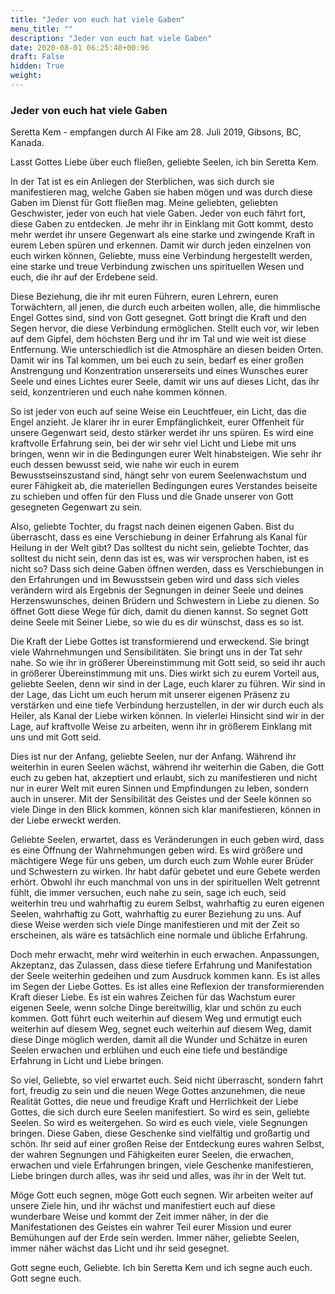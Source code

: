 ```yaml
---
title: "Jeder von euch hat viele Gaben"
menu_title: ""
description: "Jeder von euch hat viele Gaben"
date: 2020-08-01 06:25:48+00:96
draft: False
hidden: True
weight:
---
```

### Jeder von euch hat viele Gaben

Seretta Kem - empfangen durch Al Fike am 28. Juli 2019, Gibsons, BC, Kanada.

Lasst Gottes Liebe über euch fließen, geliebte Seelen, ich bin Seretta Kem.

In der Tat ist es ein Anliegen der Sterblichen, was sich durch sie manifestieren mag, welche Gaben sie haben mögen und was durch diese Gaben im Dienst für Gott fließen mag. Meine geliebten, geliebten Geschwister, jeder von euch hat viele Gaben. Jeder von euch fährt fort, diese Gaben zu entdecken. Je mehr ihr in Einklang mit Gott kommt, desto mehr werdet ihr unsere Gegenwart als eine starke und zwingende Kraft in eurem Leben spüren und erkennen. Damit wir durch jeden einzelnen von euch wirken können, Geliebte, muss eine Verbindung hergestellt werden, eine starke und treue Verbindung zwischen uns spirituellen Wesen und euch, die ihr auf der Erdebene seid.

Diese Beziehung, die ihr mit euren Führern, euren Lehrern, euren Torwächtern, all jenen, die durch euch arbeiten wollen, alle, die himmlische Engel Gottes sind, sind von Gott gesegnet. Gott bringt die Kraft und den Segen hervor, die diese Verbindung ermöglichen. Stellt euch vor, wir leben auf dem Gipfel, dem höchsten Berg und ihr im Tal und wie weit ist diese Entfernung. Wie unterschiedlich ist die Atmosphäre an diesen beiden Orten. Damit wir ins Tal kommen, um bei euch zu sein, bedarf es einer großen Anstrengung und Konzentration unsererseits und eines Wunsches eurer Seele und eines Lichtes eurer Seele, damit wir uns auf dieses Licht, das ihr seid, konzentrieren und euch nahe kommen können.

So ist jeder von euch auf seine Weise ein Leuchtfeuer, ein Licht, das die Engel anzieht. Je klarer ihr in eurer Empfänglichkeit, eurer Offenheit für unsere Gegenwart seid, desto stärker werdet ihr uns spüren. Es wird eine kraftvolle Erfahrung sein, bei der wir sehr viel Licht und Liebe mit uns bringen, wenn wir in die Bedingungen eurer Welt hinabsteigen. Wie sehr ihr euch dessen bewusst seid, wie nahe wir euch in eurem Bewusstseinszustand sind, hängt sehr von eurem Seelenwachstum und eurer Fähigkeit ab, die materiellen Bedingungen eures Verstandes beiseite zu schieben und offen für den Fluss und die Gnade unserer von Gott gesegneten Gegenwart zu sein.

Also, geliebte Tochter, du fragst nach deinen eigenen Gaben. Bist du überrascht, dass es eine Verschiebung in deiner Erfahrung als Kanal für Heilung in der Welt gibt? Das solltest du nicht sein, geliebte Tochter, das solltest du nicht sein, denn das ist es, was wir versprochen haben, ist es nicht so? Dass sich deine Gaben öffnen werden, dass es Verschiebungen in den Erfahrungen und im Bewusstsein geben wird und dass sich vieles verändern wird als Ergebnis der Segnungen in deiner Seele und deines Herzenswunsches, deinen Brüdern und Schwestern in Liebe zu dienen. So öffnet Gott diese Wege für dich, damit du dienen kannst. So segnet Gott deine Seele mit Seiner Liebe, so wie du es dir wünschst, dass es so ist.

Die Kraft der Liebe Gottes ist transformierend und erweckend. Sie bringt viele Wahrnehmungen und Sensibilitäten. Sie bringt uns in der Tat sehr nahe. So wie ihr in größerer Übereinstimmung mit Gott seid, so seid ihr auch in größerer Übereinstimmung mit uns. Dies wirkt sich zu eurem Vorteil aus, geliebte Seelen, denn wir sind in der Lage, euch klarer zu führen. Wir sind in der Lage, das Licht um euch herum mit unserer eigenen Präsenz zu verstärken und eine tiefe Verbindung herzustellen, in der wir durch euch als Heiler, als Kanal der Liebe wirken können. In vielerlei Hinsicht sind wir in der Lage, auf kraftvolle Weise zu arbeiten, wenn ihr in größerem Einklang mit uns und mit Gott seid.

Dies ist nur der Anfang, geliebte Seelen, nur der Anfang. Während ihr weiterhin in euren Seelen wächst, während ihr weiterhin die Gaben, die Gott euch zu geben hat, akzeptiert und erlaubt, sich zu manifestieren und nicht nur in eurer Welt mit euren Sinnen und Empfindungen zu leben, sondern auch in unserer. Mit der Sensibilität des Geistes und der Seele können so viele Dinge in den Blick kommen, können sich klar manifestieren, können in der Liebe erweckt werden.

Geliebte Seelen, erwartet, dass es Veränderungen in euch geben wird, dass es eine Öffnung der Wahrnehmungen geben wird. Es wird größere und mächtigere Wege für uns geben, um durch euch zum Wohle eurer Brüder und Schwestern zu wirken. Ihr habt dafür gebetet und eure Gebete werden erhört. Obwohl ihr euch manchmal von uns in der spirituellen Welt getrennt fühlt, die immer versuchen, euch nahe zu sein, sage ich euch, seid weiterhin treu und wahrhaftig zu eurem Selbst, wahrhaftig zu euren eigenen Seelen, wahrhaftig zu Gott, wahrhaftig zu eurer Beziehung zu uns. Auf diese Weise werden sich viele Dinge manifestieren und mit der Zeit so erscheinen, als wäre es tatsächlich eine normale und übliche Erfahrung.

Doch mehr erwacht, mehr wird weiterhin in euch erwachen. Anpassungen, Akzeptanz, das Zulassen, dass diese tiefere Erfahrung und Manifestation der Seele weiterhin gedeihen und zum Ausdruck kommen kann. Es ist alles im Segen der Liebe Gottes. Es ist alles eine Reflexion der transformierenden Kraft dieser Liebe. Es ist ein wahres Zeichen für das Wachstum eurer eigenen Seele, wenn solche Dinge bereitwillig, klar und schön zu euch kommen. Gott führt euch weiterhin auf diesem Weg und ermutigt euch weiterhin auf diesem Weg, segnet euch weiterhin auf diesem Weg, damit diese Dinge möglich werden, damit all die Wunder und Schätze in euren Seelen erwachen und erblühen und euch eine tiefe und beständige Erfahrung in Licht und Liebe bringen.

So viel, Geliebte, so viel erwartet euch. Seid nicht überrascht, sondern fahrt fort, freudig zu sein und die neuen Wege Gottes anzunehmen, die neue Realität Gottes, die neue und freudige Kraft und Herrlichkeit der Liebe Gottes, die sich durch eure Seelen manifestiert. So wird es sein, geliebte Seelen. So wird es weitergehen. So wird es euch viele, viele Segnungen bringen. Diese Gaben, diese Geschenke sind vielfältig und großartig und schön. Ihr seid auf einer großen Reise der Entdeckung eures wahren Selbst, der wahren Segnungen und Fähigkeiten eurer Seelen, die erwachen, erwachen und viele Erfahrungen bringen, viele Geschenke manifestieren, Liebe bringen durch alles, was ihr seid und alles, was ihr in der Welt tut.

Möge Gott euch segnen, möge Gott euch segnen. Wir arbeiten weiter auf unsere Ziele hin, und ihr wächst und manifestiert euch auf diese wunderbare Weise und kommt der Zeit immer näher, in der die Manifestationen des Geistes ein wahrer Teil eurer Mission und eurer Bemühungen auf der Erde sein werden. Immer näher, geliebte Seelen, immer näher wächst das Licht und ihr seid gesegnet.

Gott segne euch, Geliebte. Ich bin Seretta Kem und ich segne auch euch. Gott segne euch.

